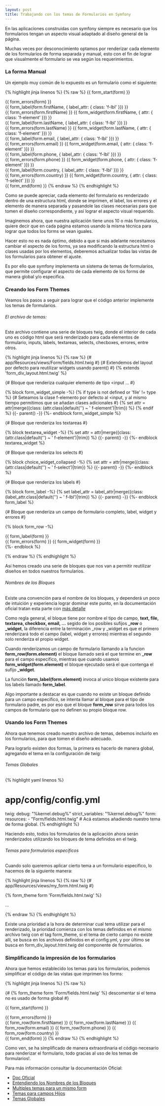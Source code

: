```yaml
---
layout: post
title: Trabajando con los temas de Formularios en Symfony
---
```


En las aplicaciones construidas con symfony siempre es necesario que los formularios tengan un aspecto visual adaptado al diseño general de la página.

Muchas veces por desconocimiento optamos por renderizar cada elemento de los formularios de forma separada y manual, esto con el fin de lograr que visualmente el formulario se vea según los requerimientos.

### La forma Manual

Un ejemplo muy común de lo expuesto es un formulario como el siguiente:

{% highlight jinja linenos %}
{% raw %}
{{ form_start(form) }}
    <div class="form_errors">
        {{ form_errors(form) }}
    </div>
    <div class="form_content">
        <div class="form-group{% if not form.firstName.vars.valid %} with-errors{% endif %}">
            {{ form_label(form.firstName, { label_attr: { class: 'f-lbl' }}) }}
            <div class="f-item">
                {{ form_errors(form.firstName) }}
                {{ form_widget(form.firstName, { attr: { class: 'f-element' }}) }}
            </div>
        </div>
        <div class="form-group{% if not form.lastName.vars.valid %} with-errors{% endif %}">
            {{ form_label(form.lastName, { label_attr: { class: 'f-lbl' }}) }}
            <div class="f-item">
                {{ form_errors(form.lastName) }}
                {{ form_widget(form.lastName, { attr: { class: 'f-element' }}) }}
            </div>
        </div>
        <div class="form-group{% if not form.email.vars.valid %} with-errors{% endif %}">
            {{ form_label(form.email, { label_attr: { class: 'f-lbl' }}) }}
            <div class="f-item">
                {{ form_errors(form.email) }}
                {{ form_widget(form.email, { attr: { class: 'f-element' }}) }}
            </div>
        </div>
        <div class="form-group{% if not form.phone.vars.valid %} with-errors{% endif %}">
            {{ form_label(form.phone, { label_attr: { class: 'f-lbl' }}) }}
            <div class="f-item">
                {{ form_errors(form.phone) }}
                {{ form_widget(form.phone, { attr: { class: 'f-element' }}) }}
            </div>
        </div>
        <div class="form-group{% if not form.country.vars.valid %} with-errors{% endif %}">
            {{ form_label(form.country, { label_attr: { class: 'f-lbl' }}) }}
            <div class="f-item">
                {{ form_errors(form.country) }}
                {{ form_widget(form.country, { attr: { class: 'f-select' }}) }}
            </div>
        </div>
    </div>
{{ form_end(form) }}
{% endraw %}
{% endhighlight %}

Como se puede apreciar, cada elemento del formulario es renderizado dentro de una estructura html, donde se imprimen, el label, los errores y el elemento de manera separada y pasandole las clases necesarias para que tomen el diseño correspondiente, y así lograr el aspecto visual requerido.

Imaginemos ahora, que nuestra aplicación tiene unos 10 o más formularios, quiere decir que en cada página estamos usando la misma técnica para lograr que todos los forms se vean iguales.

Hacer esto no es nada óptimo, debido a que si más adelante necesitamos cambiar el aspecto de los forms, ya sea modificando la estructura html o clases usadas por los elementos, deberemos actualizar todas las vistas de los formularios para obtener el ajuste.

Es por ello que symfony implementa un sistema de temas de formularios, que permite configurar el aspecto de cada elemento de los forms de manera global y/o especifica.

### Creando los Form Themes

Veamos los pasos a seguir para lograr que el código anterior implemente los temas de formularios.

###### El archivo de temas:

Este archivo contiene una serie de bloques twig, donde el interior de cada uno es código html que será renderizado para cada elementos de formulario, inputs, labels, textareas, selects, checboxes, errores, entre otros.

{% highlight jinja linenos %}
{% raw %}
{# app/Resources/views/Form/fields.html.twig #}
{# Extendemos del layout por defecto para reutilizar widgets usando parent() #}
{% extends 'form_div_layout.html.twig' %}


{# Bloque que renderiza cualquier elemento de tipo <input ... #}

{% block form_widget_simple -%}
    {% if type is not defined or 'file' != type %}
        {# Seteamos la clase f-elemento por defecto al <input, y al mismo tiempo permitimos que se añadan clases adicionales #}
        {% set attr = attr|merge({class: (attr.class|default('') ~ ' f-element')|trim}) %}
    {% endif %}
    {{- parent() -}}
{%- endblock form_widget_simple %}


{# Bloque que renderiza los textareas #}

{% block textarea_widget -%}
    {% set attr = attr|merge({class: (attr.class|default('') ~ ' f-element')|trim}) %}
    {{- parent() -}}
{%- endblock textarea_widget %}


{# Bloque que renderiza los selects #}

{% block choice_widget_collapsed -%}
    {% set attr = attr|merge({class: (attr.class|default('') ~ ' f-select')|trim}) %}
    {{- parent() -}}
{%- endblock %}


{# Bloque que renderiza los labels #}

{% block form_label -%}
    {% set label_attr = label_attr|merge({class: (label_attr.class|default('') ~ ' f-lbl')|trim}) %}
    {{- parent() -}}
{%- endblock form_label %}


{# Bloque que renderiza un campo de formulario completo, label, widget y errores #}

{% block form_row -%}
    <div class="form-group{% if not valid %} with-errors{% endif %}">
        {{ form_label(form) }}
        <div class="f-item">
            {{ form_errors(form) }}
            {{ form_widget(form) }}
        </div>
    </div>
{%- endblock %}

{% endraw %}
{% endhighlight %}

Así hemos creado una serie de bloques que nos van a permitir reutilizar diseños en todos nuestros formularios.

###### Nombres de los Bloques

Existe una convención para el nombre de los bloques, y dependerá un poco de intuición y experiencia lograr dominar este punto, en la documentación oficial tratan esta parte con [más detalle](http://symfony.com/doc/current/cookbook/form/form_customization.html)

Como regla general, el bloque tiene por nombre el tipo de campo, **text, file, textarea, checkbox, email, ...** segido de los posibles sufijos **_row** o **_widget**, la diferencia entre la terminación _row y _widget es que el primero renderizará todo el campo (label, widget y errores) mientras el segundo solo renderiza el propio widget.

Cuando renderizamos un campo de formulario llamando a la funcion **form_row(form.element)** el bloque llamado será el que termine en **_row** para el campo especifico, mientras que cuando usamos **form_widget(form.element)** el bloque ejecutado será el que contenga el sufijo **_widget**.

La función **form_label(form.element)** invoca al unico bloque existente para los labels llamado **form_label**.

Algo importante a destacar es que cuando no existe un bloque definido para un campo especifico, se intenta llamar al bloque para el tipo de formulario padre, es por eso que el bloque **form_row** sirve para todos los campos de formulario que no definen su propio bloque row.

### Usando los Form Themes

Ahora que tenemos creado nuestro archivo de temas, debemos incluirlo en los formularios, para que tomen el diseño adecuado.

Para lograrlo existen dos formas, la primera es hacerlo de manera global, agregando el tema en la configuración de twig:

###### Temas Globales

{% highlight yaml linenos %}
# app/config/config.yml
twig:
    debug:            "%kernel.debug%"
    strict_variables: "%kernel.debug%"
    form:
        resources:
            - "Form/fields.html.twig" # Acá estamos añadiendo nuestro tema de forma global.
{% endhighlight %}

Haciendo esto, todos los formularios de la aplicación ahora serán renderizados utilizando los bloques de tema definidos en el twig.

###### Temas para formularios especificos

Cuando solo queremos aplicar cierto tema a un formulario especifico, lo hacemos de la siguiente manera:

{% highlight jinja linenos %}
{% raw %}
{# app/Resources/views/my_form.html.twig #}

{% form_theme form 'Form/fields.html.twig' %}

...

{% endraw %}
{% endhighlight %}

Existe una prioridad a la hora de determinar cual tema utilizar para el renderizado, la prioridad comienza con los temas definidos en el mismo archivo twig con el tag form_theme, si el tema de cierto campo no existe allí, se busca en los archivos definidos en el config.yml, y por último se busca en form\_div\_layout.html.twig del componente de formularios.

### Simplificando la impresión de los formularios

Ahora que hemos establecido los temas para los formularios, podemos simplificar el código de las vistas que imprimen los forms:

{% highlight jinja linenos %}
{% raw %}

{# {% form_theme form 'Form/fields.html.twig' %} descomentar si el tema no es usado de forma global #}

{{ form_start(form) }}
    <div class="form_errors">
        {{ form_errors(form) }}
    </div>
    <div class="form_content">
        {{ form_row(form.firstName) }}
        {{ form_row(form.lastName) }}
        {{ form_row(form.email) }}
        {{ form_row(form.phone) }}
        {{ form_row(form.country) }}
    </div>
{{ form_end(form) }}
{% endraw %}
{% endhighlight %}

Como ven, se ha simplificado de manera extraordinaria el código necesario para renderizar el formulario, todo gracias al uso de los temas de formularios!.


Para más información consultar la documentación Oficial:

* [Doc Oficial](http://symfony.com/doc/current/cookbook/form/form_customization.html)
* [Entendiendo los Nombres de los Bloques](http://symfony.com/doc/current/cookbook/form/form_customization.html#cookbook-form-customization-sidebar)
* [Multiples temas para un mismo form](http://symfony.com/doc/current/cookbook/form/form_customization.html#multiple-templates)
* [Temas para campos Hijos](http://symfony.com/doc/current/cookbook/form/form_customization.html#child-forms)
* [Temas Globales](http://symfony.com/doc/current/cookbook/form/form_customization.html#making-application-wide-customizations)
